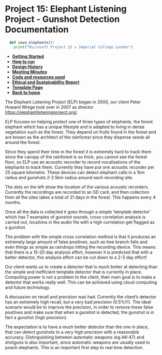 # Project 15: Elephant Listening Project - Gunshot Detection Documentation 

```python
  def save_elephants():
    print("Microsoft Project 15 x Imperial College London")
```

* [__Getting Started__](gettingstarted.md)
* [__How to run__](howtorun.md)
* [__Design History__](designhistory.md)
* [__Meeting Minutes__](meetingminutes.md)
* [__Code and resources used__](coderesources.md)
* [__Ethical and Sustainability Report__](ethicalsustainability.md)
* [__Template Page__](test.md)
* [__Back to home__](index.md)


The Elephant Listening Project (ELP) began in 2000, our client Peter Howard Wrege took over in 2007 as director https://elephantlisteningproject.org/.

ELP focuses on helping protect one of three types of elephants, the forest elephant which has a unique lifestyle and is adapted to living in dense vegetation such as the forest. They depend on fruits found in the forest and are known as the architect of the rainforest since they disperse seeds all around the forest.

Since they spend their time in the forest it is extremely hard to track them since the canopy of the rainforest is so thick, you cannot see the forest floor, so ELP use an acoustic recorder to record vocalisations of the elephants to track them. Currently they have put one acoustic recorder per 25 square kilometre. These devices can detect elephant calls in a 1km radius and gunshots 2-2.5km radius around each recording site.

The dots on the left show the location of the various acoustic recorders. Currently the recordings are recorded to an SD card, and then collection from all the sites takes a total of 21 days in the forest. This happens every 4 months.

Once all the data is collected it goes through a simple ‘template detector’ which has 7 examples of gunshot sounds, cross correlation analysis is carried out, locations in the audio file with a high correlation get flagged as a gunshot.

The problem with the simple cross correlation method is that it produces an extremely large amount of false positives, such as tree branch falls and even things as simple as raindrops hitting the recording device. This means that there is a 15-20 day analysis effort, however it is predicted that with a better detector, this analysis effort can be cut down to a 2-3 day effort!

Our client wants us to create a detector that is much better at detecting than the simple and inefficient template detector that is currently in place. Computing power is not a problem to the client, their main goal is to make a detector that works really well. This can be achieved using cloud computing and future technology.

A discussion on recall and precision was had. Currently the client’s detector has an extremely high recall, but a very bad precision (0.5%!!!). The ideal scenario would be to improve the precision, in order to remove these false positives and make sure that when a gunshot is detected, the gunshot is in fact a gunshot (high precision).

The expectation is to have a much better detector than the one in place, that can detect gunshots to a very high precision with a reasonable accuracy. Distinguishing between automatic weapons (eg AK-47) and shotguns is also important, since automatic weapons are usually used to poach elephants. This is an important first step to real time detection.





